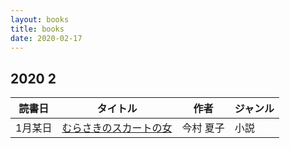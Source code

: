 ```yaml
---
layout: books
title: books
date: 2020-02-17
---
```


## 2020 2
|読書日 | タイトル | 作者 | ジャンル |
| ------ | ----- | --- | --- |
| 1月某日 | [むらさきのスカートの女](https://www.amazon.co.jp/dp/B07SHDXPSF/ref=dp-kindle-redirect) | 今村 夏子  | 小説 |
